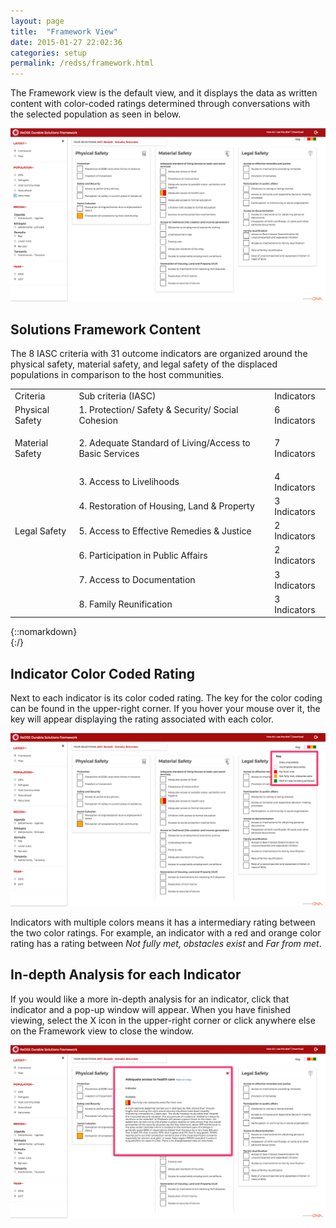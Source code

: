 ```yaml
---
layout: page
title:  "Framework View"
date: 2015-01-27 22:02:36
categories: setup
permalink: /redss/framework.html
---
```


The Framework view is the default view, and it displays the data as written content with color-coded ratings determined through conversations with the selected population as seen in below.

![image](/assets/images/image_4.png)

## Solutions Framework Content

The 8 IASC criteria with 31 outcome indicators are organized around the physical safety, material safety, and legal safety of the displaced populations in comparison to the host communities. 

<table>
  <tr>
    <td>Criteria</td>
    <td>Sub criteria (IASC)</td>
    <td>Indicators</td>
  </tr>
  <tr>
    <td>
Physical Safety</td>
    <td>1. Protection/ Safety & Security/ Social Cohesion</td>
    <td>6 Indicators</td>
  </tr>
  <tr>
    <td>

Material Safety</td>
    <td>2. Adequate Standard of Living/Access to Basic Services</td>
    <td>7 Indicators</td>
  </tr>
  <tr>
    <td></td>
    <td>3. Access to Livelihoods</td>
    <td>4 Indicators</td>
  </tr>
  <tr>
    <td></td>
    <td>4. Restoration of Housing, Land & Property</td>
    <td>3 Indicators</td>
  </tr>
  <tr>
    <td>
Legal Safety</td>
    <td>5. Access to Effective Remedies & Justice
</td>
    <td>2 Indicators</td>
  </tr>
  <tr>
    <td></td>
    <td>6. Participation in Public Affairs</td>
    <td>2 Indicators</td>
  </tr>
  <tr>
    <td></td>
    <td>7. Access to Documentation</td>
    <td>3 Indicators</td>
  </tr>
  <tr>
    <td></td>
    <td>8. Family Reunification</td>
    <td>3 Indicators</td>
  </tr>
</table>

{::nomarkdown}</br>{:/}

## Indicator Color Coded Rating

Next to each indicator is its color coded rating. The key for the color coding can be found in the upper-right corner. If you hover your mouse over it, the key will appear displaying the rating associated with each color. 

![image](/assets/images/image_5.png)

Indicators with multiple colors means it has a intermediary rating between the two color ratings. For example, an indicator with a red and orange color rating has a rating between *Not fully met, obstacles exist* and *Far from met*.

## In-depth Analysis for each Indicator

If you would like a more in-depth analysis for an indicator, click that indicator and a pop-up window will appear. When you have finished viewing, select the X icon in the upper-right corner or click anywhere else on the Framework view to close the window.

![image](/assets/images/image_6.png)

